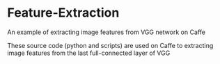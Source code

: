 # Feature-Extraction
An example of extracting image features from VGG network on Caffe

These source code (python and scripts) are used on Caffe to extracting image features from the last full-connected layer of VGG

